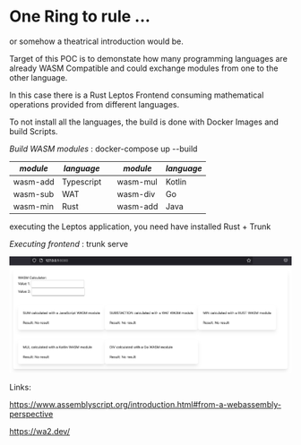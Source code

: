 # One Ring to rule ...

or somehow a theatrical introduction would be. 

Target of this POC is to demonstate how many programming languages are already WASM Compatible and could exchange modules from one to the other language. 

In this case there is a Rust Leptos Frontend consuming mathematical operations provided from different languages. 

To not install all the languages, the build is done with Docker Images and build Scripts.

*Build WASM modules* : docker-compose up --build

| *module* | *language* |    | *module* | *language* |
|----------|------------|----|----------|------------|
| wasm-add | Typescript |    | wasm-mul | Kotlin     | 
| wasm-sub | WAT        |    | wasm-div | Go         | 
| wasm-min | Rust       |    | wasm-add | Java       |

executing the Leptos application, you need have installed Rust + Trunk

*Executing frontend* : trunk serve

![alt text](demo.png "demo")

Links:

https://www.assemblyscript.org/introduction.html#from-a-webassembly-perspective

https://wa2.dev/